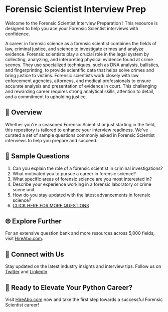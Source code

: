 # Forensic Scientist Interview Prep

Welcome to the Forensic Scientist Interview Preparation ! This resource is designed to help you ace your Forensic Scientist interviews with confidence.

A career in forensic science as a forensic scientist combines the fields of law, criminal justice, and science to investigate crimes and analyze evidence. Forensic scientists play a crucial role in the legal system by collecting, analyzing, and interpreting physical evidence found at crime scenes. They use specialized techniques, such as DNA analysis, ballistics, and fingerprinting, to provide scientific data that helps solve crimes and bring justice to victims. Forensic scientists work closely with law enforcement agencies, attorneys, and medical professionals to ensure accurate analysis and presentation of evidence in court. This challenging and rewarding career requires strong analytical skills, attention to detail, and a commitment to upholding justice.

## 🚀 Overview

Whether you're a seasoned Forensic Scientist or just starting in the field, this repository is tailored to enhance your interview readiness. We've curated a set of sample questions commonly asked in Forensic Scientist interviews to help you prepare and succeed.

## 📝 Sample Questions

1. Can you explain the role of a forensic scientist in criminal investigations?
2. What motivated you to pursue a career in forensic science?
3. What specific areas of forensic science are you most interested in?
4. Describe your experience working in a forensic laboratory or crime scene unit.
5. How do you stay updated with the latest advancements in forensic science?
6. [CLICK HERE FOR MORE QUESTIONS](https://hireabo.com/job/9_4_0/Forensic%20Scientist)

## 🌐 Explore Further

For an extensive question bank and more resources across 5,000 fields, visit [HireAbo.com](https://www.hireabo.com).

## 📱 Connect with Us

Stay updated on the latest industry insights and interview tips. Follow us on [Twitter](https://twitter.com/hireabo) and [LinkedIn](https://www.linkedin.com/in/hire-abo-3609972a8/).

## 🚀 Ready to Elevate Your Python Career?

Visit [HireAbo.com](https://www.hireabo.com) now and take the first step towards a successful Forensic Scientist career!